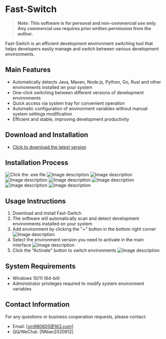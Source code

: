 # Fast-Switch

> **Note: This software is for personal and non-commercial use only. Any commercial use requires prior written permission from the author.**

Fast-Switch is an efficient development environment switching tool that helps developers easily manage and switch between various development environments.

## Main Features

- Automatically detects Java, Maven, Node.js, Python, Go, Rust and other environments installed on your system
- One-click switching between different versions of development environments
- Quick access via system tray for convenient operation
- Automatic configuration of environment variables without manual system settings modification
- Efficient and stable, improving development productivity

## Download and Installation
- [Click to download the latest version](https://gitee.com/jia12580/fast-switch/releases/download/v1.0.0/Fast-Switch-Setup.exe)

## Installation Process
![Click the .exe file](/imgs/imgs1.0.png)
![Image description](/imgs/imgs1.1.png)
![Image description](/imgs/imgs1.2.png)
![Image description](/imgs/imgs1.3.png)
![Image description](/imgs/imgs1.4.png)
![Image description](/imgs/imgs1.5.png)
![Image description](/imgs/imgs1.6.png)
![Image description](/imgs/imgs1.7.png)

## Usage Instructions

1. Download and install Fast-Switch
2. The software will automatically scan and detect development environments installed on your system
3. Add environment by clicking the "+" button in the bottom right corner
![Image description](imgs/2.1.png)
4. Select the environment version you need to activate in the main interface
![Image description](imgs/2.2.png)
5. Click the "Activate" button to switch environments
![Image description](imgs/2.3.png)

## System Requirements

- Windows 10/11 (64-bit)
- Administrator privileges required to modify system environment variables

## Contact Information

For any questions or business cooperation requests, please contact:
- Email: [xin980605@163.com]
- QQ/WeChat: [NNian2020812]
